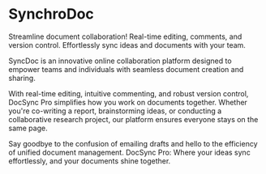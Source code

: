 # SynchroDoc
Streamline document collaboration! Real-time editing, comments, and version control. Effortlessly sync ideas and documents with your team.

SyncDoc is an innovative online collaboration platform designed to empower teams and individuals with seamless document creation and sharing.

With real-time editing, intuitive commenting, and robust version control, DocSync Pro simplifies how you work on documents together. Whether you're co-writing a report, brainstorming ideas, or conducting a collaborative research project, our platform ensures everyone stays on the same page.

Say goodbye to the confusion of emailing drafts and hello to the efficiency of unified document management. DocSync Pro: Where your ideas sync effortlessly, and your documents shine together.
